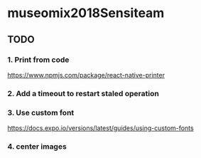 # museomix2018Sensiteam

## TODO

### 1. Print from code
https://www.npmjs.com/package/react-native-printer

### 2. Add a timeout to restart staled operation

### 3. Use custom font
https://docs.expo.io/versions/latest/guides/using-custom-fonts

### 4. center images
